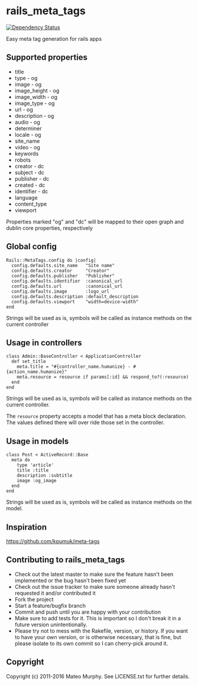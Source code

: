 # rails_meta_tags

[![Dependency Status](https://gemnasium.com/mateomurphy/rails_meta_tags.png)](https://gemnasium.com/mateomurphy/rails_meta_tags)

Easy meta tag generation for rails apps

## Supported properties

* title
* type - og
* image - og
* image_height - og
* image_width - og
* image_type - og
* url - og
* description - og
* audio - og
* determiner
* locale - og
* site_name
* video - og
* keywords
* robots
* creator - dc
* subject - dc
* publisher - dc
* created - dc
* identifier - dc
* language
* content_type
* viewport

Properties marked "og" and "dc" will be mapped to their open graph and dublin core properties, respectively

## Global config

    Rails::MetaTags.config do |config|
      config.defaults.site_name   "Site name"
      config.defaults.creator     "Creator"
      config.defaults.publisher   "Publisher"
      config.defaults.identifier  :canonical_url
      config.defaults.url         :canonical_url
      config.defaults.image       :logo_url
      config.defaults.description :default_description
      config.defaults.viewport    "width=device-width"
    end

Strings will be used as is, symbols will be called as instance methods on the current controller

## Usage in controllers

    class Admin::BaseController < ApplicationController
      def set_title
        meta.title = "#{controller_name.humanize} - #{action_name.humanize}"
        meta.resource = resource if params[:id] && respond_to?(:resource)
      end
    end

Strings will be used as is, symbols will be called as instance methods on the current controller.

The `resource` property accepts a model that has a meta block declaration. The values defined there will over ride those set in the controller.

## Usage in models

    class Post < ActiveRecord::Base
      meta do
        type 'article'
        title :title
        description :subtitle
        image :og_image
      end
    end

Strings will be used as is, symbols will be called as instance methods on the model.


## Inspiration

https://github.com/kpumuk/meta-tags

## Contributing to rails_meta_tags

* Check out the latest master to make sure the feature hasn't been implemented or the bug hasn't been fixed yet
* Check out the issue tracker to make sure someone already hasn't requested it and/or contributed it
* Fork the project
* Start a feature/bugfix branch
* Commit and push until you are happy with your contribution
* Make sure to add tests for it. This is important so I don't break it in a future version unintentionally.
* Please try not to mess with the Rakefile, version, or history. If you want to have your own version, or is otherwise necessary, that is fine, but please isolate to its own commit so I can cherry-pick around it.

## Copyright

Copyright (c) 2011-2016 Mateo Murphy. See LICENSE.txt for
further details.

